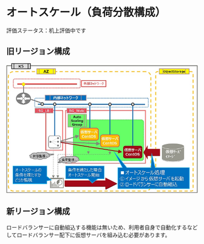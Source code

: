 # オートスケール（負荷分散構成）

評価ステータス：机上評価中です



## 旧リージョン構成

![18](images/18.jpg)



## 新リージョン構成

ロードバランサーに自動組込する機能は無いため、利用者自身で自動化するなどしてロードバランサー配下に仮想サーバを組み込む必要があります。
